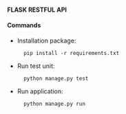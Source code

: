 #### FLASK RESTFUL API

#### Commands

* Installation package:

        pip install -r requirements.txt

* Run test unit:
	    
	    python manage.py test

* Run application:

	    python manage.py run
    
